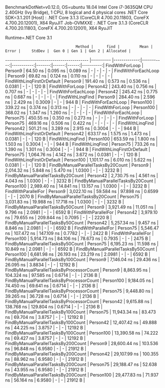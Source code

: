 
BenchmarkDotNet=v0.12.0, OS=ubuntu 18.04
Intel Core i7-3635QM CPU 2.40GHz (Ivy Bridge), 1 CPU, 8 logical and 4 physical cores
.NET Core SDK=3.1.201
  [Host]     : .NET Core 3.1.3 (CoreCLR 4.700.20.11803, CoreFX 4.700.20.12001), X64 RyuJIT
  Job-OVMXXE : .NET Core 3.1.3 (CoreCLR 4.700.20.11803, CoreFX 4.700.20.12001), X64 RyuJIT

Runtime=.NET Core 3.1  

                                    Method |      find |         Mean |      Error |     StdDev |  Gen 0 | Gen 1 | Gen 2 | Allocated |
------------------------------------------ |---------- |-------------:|-----------:|-----------:|-------:|------:|------:|----------:|
                           FindWithForLoop |   Person9 |     64.50 ns |   0.095 ns |   0.089 ns |      - |     - |     - |         - |
                       FindWithForEachLoop |   Person9 |     69.82 ns |   0.124 ns |   0.110 ns |      - |     - |     - |         - |
                FindWithLinqFirstOrDefault |   Person9 |    191.40 ns |   0.573 ns |   0.536 ns | 0.0381 |     - |     - |     120 B |
                           FindWithForLoop |  Person42 |    243.40 ns |   0.756 ns |   0.707 ns |      - |     - |     - |         - |
                       FindWithForEachLoop |  Person42 |    245.42 ns |   0.775 ns |   0.687 ns |      - |     - |     - |         - |
                          FindWithLinqFind |   Person9 |    284.40 ns |   2.596 ns |   2.429 ns | 0.3009 |     - |     - |     944 B |
                       FindWithForEachLoop | Person100 |    339.22 ns |   0.374 ns |   0.313 ns |      - |     - |     - |         - |
                           FindWithForLoop | Person100 |    368.02 ns |   1.347 ns |   1.260 ns |      - |     - |     - |         - |
                       FindWithForEachLoop |  Person75 |    450.55 ns |   0.350 ns |   0.273 ns |      - |     - |     - |         - |
                           FindWithForLoop |  Person75 |    469.16 ns |   0.506 ns |   0.422 ns |      - |     - |     - |         - |
                          FindWithLinqFind |  Person42 |    501.21 ns |   3.289 ns |   2.915 ns | 0.3004 |     - |     - |     944 B |
                FindWithLinqFirstOrDefault |  Person42 |    633.17 ns |   1.575 ns |   1.473 ns | 0.0381 |     - |     - |     120 B |
                          FindWithLinqFind | Person100 |    653.59 ns |   1.800 ns |   1.503 ns | 0.3004 |     - |     - |     944 B |
                          FindWithLinqFind |  Person75 |    733.26 ns |   1.390 ns |   1.301 ns | 0.3004 |     - |     - |     944 B |
                FindWithLinqFirstOrDefault |  Person75 |  1,064.76 ns |   4.142 ns |   3.672 ns | 0.0381 |     - |     - |     120 B |
                FindWithLinqFirstOrDefault | Person100 |  1,101.17 ns |   6.010 ns |   5.622 ns | 0.0381 |     - |     - |     120 B |
        FindByManualParallelTasksBy20Count |   Person9 |  2,014.32 ns |   5.848 ns |   5.470 ns | 1.0300 |     - |     - |    3232 B |
        FindByManualParallelTasksBy20Count |  Person42 |  2,730.75 ns |   4.561 ns |   4.043 ns | 1.0300 |     - |     - |    3232 B |
        FindByManualParallelTasksBy20Count | Person100 |  2,989.40 ns |  14.841 ns |  13.157 ns | 1.0300 |     - |     - |    3232 B |
                       FindWithParallelFor |   Person9 |  3,022.10 ns |  59.584 ns |  97.898 ns | 0.6599 |     - |     - |    2070 B |
        FindByManualParallelTasksBy20Count |  Person75 |  3,031.83 ns |  19.988 ns |  17.718 ns | 1.0300 |     - |     - |    3232 B |
        FindByManualParallelTasksBy50Count |   Person9 |  3,921.49 ns |  11.051 ns |   9.796 ns | 2.0981 |     - |     - |    6592 B |
                       FindWithParallelFor |  Person42 |  3,979.10 ns |  79.655 ns | 209.844 ns | 0.7095 |     - |     - |    2220 B |
        FindByManualParallelTasksBy50Count |  Person42 |  5,257.34 ns |   9.457 ns |   8.846 ns | 2.0981 |     - |     - |    6592 B |
                       FindWithParallelFor |  Person75 |  5,546.47 ns | 107.472 ns | 147.109 ns | 0.7782 |     - |     - |    2422 B |
                       FindWithParallelFor | Person100 |  5,914.73 ns |  84.106 ns |  78.673 ns | 0.7935 |     - |     - |    2475 B |
        FindByManualParallelTasksBy50Count |  Person75 |  6,195.23 ns |  11.598 ns |  10.849 ns | 2.0981 |     - |     - |    6592 B |
        FindByManualParallelTasksBy50Count | Person100 |  6,681.98 ns |  26.193 ns |  23.219 ns | 2.0981 |     - |     - |    6592 B |
       FindByManualParallelTasksBy100Count |   Person9 |  7,146.04 ns |  29.436 ns |  26.095 ns | 3.8834 |     - |     - |   12192 B |
 FindByManualParallelTasksByProcessorCount |   Person9 |  8,863.95 ns | 104.324 ns |  97.585 ns | 0.6714 |     - |     - |    2136 B |
 FindByManualParallelTasksByProcessorCount | Person100 |  9,184.05 ns |  74.450 ns |  69.641 ns | 0.6714 |     - |     - |    2136 B |
 FindByManualParallelTasksByProcessorCount |  Person75 |  9,448.80 ns |  39.265 ns |  36.728 ns | 0.6714 |     - |     - |    2136 B |
 FindByManualParallelTasksByProcessorCount |  Person42 |  9,615.88 ns | 138.768 ns | 129.804 ns | 0.6714 |     - |     - |    2136 B |
       FindByManualParallelTasksBy100Count |  Person75 | 11,943.34 ns |  83.473 ns |  69.704 ns | 3.8757 |     - |     - |   12192 B |
       FindByManualParallelTasksBy100Count |  Person42 | 12,407.42 ns |  49.888 ns |  44.225 ns | 3.8757 |     - |     - |   12192 B |
       FindByManualParallelTasksBy100Count | Person100 | 13,390.58 ns |  74.222 ns |  69.427 ns | 3.8757 |     - |     - |   12192 B |
       FindByManualParallelTasksBy200Count |   Person9 | 28,600.44 ns | 103.536 ns |  96.848 ns | 6.9580 |     - |     - |   21912 B |
       FindByManualParallelTasksBy200Count |  Person42 | 29,107.99 ns | 100.355 ns |  88.962 ns | 6.9580 |     - |     - |   21912 B |
       FindByManualParallelTasksBy200Count |  Person75 | 29,188.47 ns |  52.638 ns |  43.955 ns | 6.9580 |     - |     - |   21912 B |
       FindByManualParallelTasksBy200Count | Person100 | 29,477.83 ns |  71.937 ns |  56.164 ns | 6.9580 |     - |     - |   21912 B |
